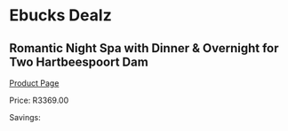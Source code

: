 
# Ebucks Dealz
## Romantic Night Spa with Dinner & Overnight for Two Hartbeespoort Dam
[Product Page](https://www.ebucks.com/web/shop/productSelected.do?prodId=515265806&catId=714893646)

Price: R3369.00

Savings: 


	